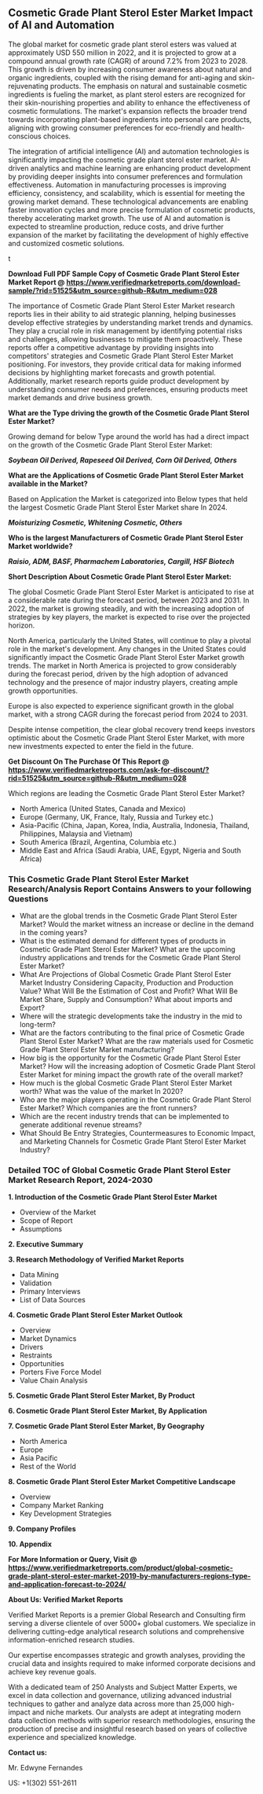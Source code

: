 <h2>Cosmetic Grade Plant Sterol Ester Market Impact of AI and Automation</h2><p>The global market for cosmetic grade plant sterol esters was valued at approximately USD 550 million in 2022, and it is projected to grow at a compound annual growth rate (CAGR) of around 7.2% from 2023 to 2028. This growth is driven by increasing consumer awareness about natural and organic ingredients, coupled with the rising demand for anti-aging and skin-rejuvenating products. The emphasis on natural and sustainable cosmetic ingredients is fueling the market, as plant sterol esters are recognized for their skin-nourishing properties and ability to enhance the effectiveness of cosmetic formulations. The market's expansion reflects the broader trend towards incorporating plant-based ingredients into personal care products, aligning with growing consumer preferences for eco-friendly and health-conscious choices.</p><p>The integration of artificial intelligence (AI) and automation technologies is significantly impacting the cosmetic grade plant sterol ester market. AI-driven analytics and machine learning are enhancing product development by providing deeper insights into consumer preferences and formulation effectiveness. Automation in manufacturing processes is improving efficiency, consistency, and scalability, which is essential for meeting the growing market demand. These technological advancements are enabling faster innovation cycles and more precise formulation of cosmetic products, thereby accelerating market growth. The use of AI and automation is expected to streamline production, reduce costs, and drive further expansion of the market by facilitating the development of highly effective and customized cosmetic solutions.</p>t</p><p id="" class=""><strong>Download Full PDF Sample Copy of Cosmetic Grade Plant Sterol Ester Market Report @ <a href="https://www.verifiedmarketreports.com/download-sample/?rid=51525&utm_source=github-R&utm_medium=028" target="_blank">https://www.verifiedmarketreports.com/download-sample/?rid=51525&utm_source=github-R&utm_medium=028</a></strong></p><p>The importance of&nbsp;Cosmetic Grade Plant Sterol Ester Market research reports lies in their ability to aid strategic planning, helping businesses develop effective strategies by understanding market trends and dynamics. They play a crucial role in risk management by identifying potential risks and challenges, allowing businesses to mitigate them proactively. These reports offer a competitive advantage by providing insights into competitors' strategies and Cosmetic Grade Plant Sterol Ester Market positioning. For investors, they provide critical data for making informed decisions by highlighting market forecasts and growth potential. Additionally, market research reports guide product development by understanding consumer needs and preferences, ensuring products meet market demands and drive business growth.</p><p><strong>What are the&nbsp;Type driving the growth of the Cosmetic Grade Plant Sterol Ester Market?</strong></p><p id="" class="">Growing demand for below Type around the world has had a direct impact on the growth of the Cosmetic Grade Plant Sterol Ester Market:</p><em><strong>Soybean Oil Derived, Rapeseed Oil Derived, Corn Oil Derived, Others</strong></em></p><strong>What are the&nbsp;Applications&nbsp;of Cosmetic Grade Plant Sterol Ester Market available in the Market?</strong></p><p id="" class="">Based on Application the Market is categorized into Below types that held the largest Cosmetic Grade Plant Sterol Ester Market share In 2024.</p><em><strong>Moisturizing Cosmetic, Whitening Cosmetic, Others</strong></em></p><strong>Who is the largest Manufacturers of Cosmetic Grade Plant Sterol Ester Market worldwide?</strong></p><p><em><strong>Raisio, ADM, BASF, Pharmachem Laboratories, Cargill, HSF Biotech</strong></em></p><p id="" class=""><strong>Short Description About Cosmetic Grade Plant Sterol Ester Market:</strong></p><p>The global Cosmetic Grade Plant Sterol Ester Market is anticipated to rise at a considerable rate during the forecast period, between 2023 and 2031. In 2022, the market is growing steadily, and with the increasing adoption of strategies by key players, the market is expected to rise over the projected horizon.</p><p>North America, particularly the United States, will continue to play a pivotal role in the market's development. Any changes in the United States could significantly impact the Cosmetic Grade Plant Sterol Ester Market growth trends. The market in North America is projected to grow considerably during the forecast period, driven by the high adoption of advanced technology and the presence of major industry players, creating ample growth opportunities.</p><p>Europe is also expected to experience significant growth in the global market, with a strong CAGR during the forecast period from 2024 to 2031.</p><p>Despite intense competition, the clear global recovery trend keeps investors optimistic about the Cosmetic Grade Plant Sterol Ester Market, with more new investments expected to enter the field in the future.</p><p id="" class=""><strong>Get Discount On The Purchase Of This Report @ <a href="https://www.verifiedmarketreports.com/ask-for-discount/?rid=51525&utm_source=github-R&utm_medium=028" target="_blank">https://www.verifiedmarketreports.com/ask-for-discount/?rid=51525&utm_source=github-R&utm_medium=028</a></strong></p>Which regions are leading the Cosmetic Grade Plant Sterol Ester Market?</p><ul><li>North America (United States, Canada and Mexico)</li><li>Europe (Germany, UK, France, Italy, Russia and Turkey etc.)</li><li>Asia-Pacific (China, Japan, Korea, India, Australia, Indonesia, Thailand, Philippines, Malaysia and Vietnam)</li><li>South America (Brazil, Argentina, Columbia etc.)</li><li>Middle East and Africa (Saudi Arabia, UAE, Egypt, Nigeria and South Africa)</li></ul><h3 id="" class="">This Cosmetic Grade Plant Sterol Ester Market Research/Analysis Report Contains Answers to your following Questions</h3><ul><li>What are the global trends in the Cosmetic Grade Plant Sterol Ester Market? Would the market witness an increase or decline in the demand in the coming years?</li><li>What is the estimated demand for different types of products in Cosmetic Grade Plant Sterol Ester Market? What are the upcoming industry applications and trends for the Cosmetic Grade Plant Sterol Ester Market?</li><li>What Are Projections of Global Cosmetic Grade Plant Sterol Ester Market Industry Considering Capacity, Production and Production Value? What Will Be the Estimation of Cost and Profit? What Will Be Market Share, Supply and Consumption? What about imports and Export?</li><li>Where will the strategic developments take the industry in the mid to long-term?</li><li>What are the factors contributing to the final price of Cosmetic Grade Plant Sterol Ester Market? What are the raw materials used for Cosmetic Grade Plant Sterol Ester Market manufacturing?</li><li>How big is the opportunity for the Cosmetic Grade Plant Sterol Ester Market? How will the increasing adoption of Cosmetic Grade Plant Sterol Ester Market for mining impact the growth rate of the overall market?</li><li>How much is the global Cosmetic Grade Plant Sterol Ester Market worth? What was the value of the market In 2020?</li><li>Who are the major players operating in the Cosmetic Grade Plant Sterol Ester Market? Which companies are the front runners?</li><li>Which are the recent industry trends that can be implemented to generate additional revenue streams?</li><li>What Should Be Entry Strategies, Countermeasures to Economic Impact, and Marketing Channels for Cosmetic Grade Plant Sterol Ester Market Industry?</li></ul><h3 id="" class="">Detailed TOC of Global Cosmetic Grade Plant Sterol Ester Market Research Report, 2024-2030</h3><p id="" class=""><strong>1. Introduction of the Cosmetic Grade Plant Sterol Ester Market</strong></p><ul><li>Overview of the Market</li><li>Scope of Report</li><li>Assumptions</li></ul><p id="" class=""><strong>2. Executive Summary</strong></p><p id="" class=""><strong>3. Research Methodology of Verified Market Reports</strong></p><ul><li>Data Mining</li><li>Validation</li><li>Primary Interviews</li><li>List of Data Sources</li></ul><p id="" class=""><strong>4. Cosmetic Grade Plant Sterol Ester Market Outlook</strong></p><ul><li>Overview</li><li>Market Dynamics</li><li>Drivers</li><li>Restraints</li><li>Opportunities</li><li>Porters Five Force Model</li><li>Value Chain Analysis</li></ul><p id="" class=""><strong>5. Cosmetic Grade Plant Sterol Ester Market, By Product</strong></p><p id="" class=""><strong>6. Cosmetic Grade Plant Sterol Ester Market, By Application</strong></p><p id="" class=""><strong>7. Cosmetic Grade Plant Sterol Ester Market, By Geography</strong></p><ul><li>North America</li><li>Europe</li><li>Asia Pacific</li><li>Rest of the World</li></ul><p id="" class=""><strong>8. Cosmetic Grade Plant Sterol Ester Market Competitive Landscape</strong></p><ul><li>Overview</li><li>Company Market Ranking</li><li>Key Development Strategies</li></ul><p id="" class=""><strong>9. Company Profiles</strong></p><p id="" class=""><strong>10. Appendix</strong></p><p id="" class=""><strong>For More Information or Query, Visit @ <a href="https://www.verifiedmarketreports.com/product/global-cosmetic-grade-plant-sterol-ester-market-2019-by-manufacturers-regions-type-and-application-forecast-to-2024/" target="_blank">https://www.verifiedmarketreports.com/product/global-cosmetic-grade-plant-sterol-ester-market-2019-by-manufacturers-regions-type-and-application-forecast-to-2024/</a></strong></p><p id="" class=""><strong>About Us: Verified Market Reports</strong></p><p id="" class="">Verified Market Reports is a premier Global Research and Consulting firm serving a diverse clientele of over 5000+ global customers. We specialize in delivering cutting-edge analytical research solutions and comprehensive information-enriched research studies.</p><p id="" class="">Our expertise encompasses strategic and growth analyses, providing the crucial data and insights required to make informed corporate decisions and achieve key revenue goals.</p><p id="" class="">With a dedicated team of 250 Analysts and Subject Matter Experts, we excel in data collection and governance, utilizing advanced industrial techniques to gather and analyze data across more than 25,000 high-impact and niche markets. Our analysts are adept at integrating modern data collection methods with superior research methodologies, ensuring the production of precise and insightful research based on years of collective experience and specialized knowledge.</p><p id="" class=""><strong>Contact us:</strong></p><p id="" class="">Mr. Edwyne Fernandes</p><p id="" class="">US: +1(302) 551-2611</p>